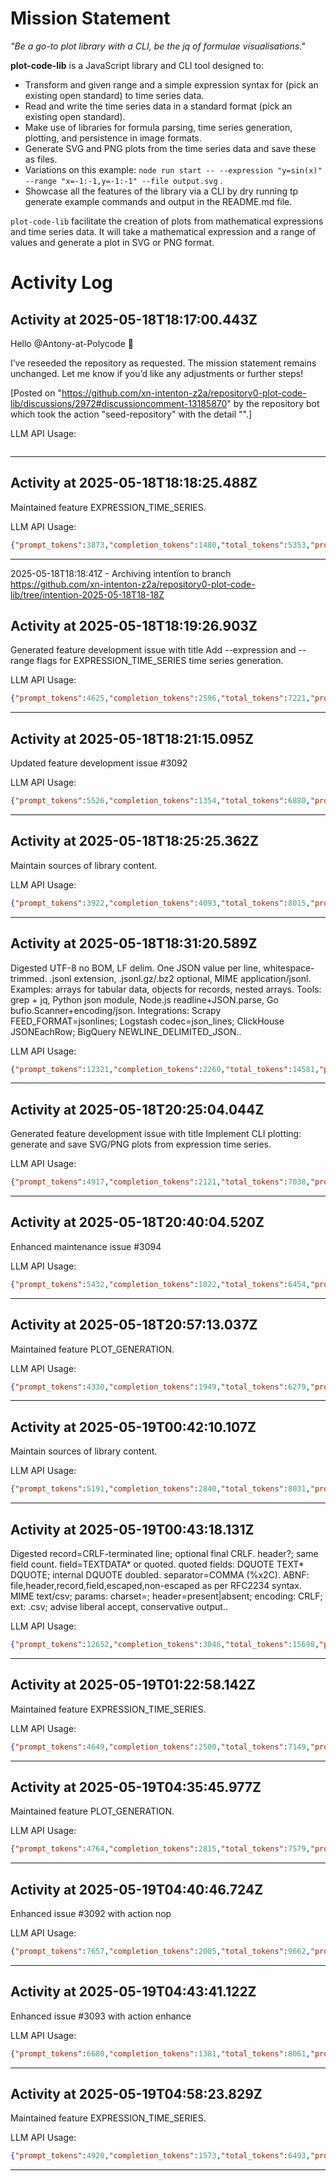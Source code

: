 # Mission Statement

_"Be a go-to plot library with a CLI, be the jq of formulae visualisations."_

**plot-code-lib** is a JavaScript library and CLI tool designed to:
- Transform and given range and a simple expression syntax for (pick an existing open standard) to time series data.
- Read and write the time series data in a standard format (pick an existing open standard).
- Make use of libraries for formula parsing, time series generation, plotting, and persistence in image formats.
- Generate SVG and PNG plots from the time series data and save these as files.
- Variations on this example: `node run start -- --expression "y=sin(x)" --range "x=-1:-1,y=-1:-1" --file output.svg` .
- Showcase all the features of the library via a CLI by dry running tp generate example commands and output in the README.md file.

`plot-code-lib` facilitate the creation of plots from mathematical expressions and time series data. It will take a
mathematical expression and a range of values and generate a plot in SVG or PNG format.
# Activity Log

## Activity at 2025-05-18T18:17:00.443Z

Hello @Antony-at-Polycode 👋

I’ve reseeded the repository as requested. The mission statement remains unchanged. Let me know if you’d like any adjustments or further steps!

[Posted on "https://github.com/xn-intenton-z2a/repository0-plot-code-lib/discussions/2972#discussioncomment-13185870" by the repository bot which took the action "seed-repository" with the detail "".]

LLM API Usage:

```json
```

---

## Activity at 2025-05-18T18:18:25.488Z

Maintained feature EXPRESSION_TIME_SERIES.

LLM API Usage:

```json
{"prompt_tokens":3873,"completion_tokens":1480,"total_tokens":5353,"prompt_tokens_details":{"cached_tokens":0,"audio_tokens":0},"completion_tokens_details":{"reasoning_tokens":1088,"audio_tokens":0,"accepted_prediction_tokens":0,"rejected_prediction_tokens":0}}
```

---

2025-05-18T18:18:41Z - Archiving intentïon to branch https://github.com/xn-intenton-z2a/repository0-plot-code-lib/tree/intention-2025-05-18T18-18Z

## Activity at 2025-05-18T18:19:26.903Z

Generated feature development issue with title Add --expression and --range flags for EXPRESSION_TIME_SERIES time series generation.

LLM API Usage:

```json
{"prompt_tokens":4625,"completion_tokens":2596,"total_tokens":7221,"prompt_tokens_details":{"cached_tokens":0,"audio_tokens":0},"completion_tokens_details":{"reasoning_tokens":1664,"audio_tokens":0,"accepted_prediction_tokens":0,"rejected_prediction_tokens":0}}
```

---

## Activity at 2025-05-18T18:21:15.095Z

Updated feature development issue #3092

LLM API Usage:

```json
{"prompt_tokens":5526,"completion_tokens":1354,"total_tokens":6880,"prompt_tokens_details":{"cached_tokens":0,"audio_tokens":0},"completion_tokens_details":{"reasoning_tokens":512,"audio_tokens":0,"accepted_prediction_tokens":0,"rejected_prediction_tokens":0}}
```

---

## Activity at 2025-05-18T18:25:25.362Z

Maintain sources of library content.

LLM API Usage:

```json
{"prompt_tokens":3922,"completion_tokens":4093,"total_tokens":8015,"prompt_tokens_details":{"cached_tokens":0,"audio_tokens":0},"completion_tokens_details":{"reasoning_tokens":3072,"audio_tokens":0,"accepted_prediction_tokens":0,"rejected_prediction_tokens":0}}
```

---

## Activity at 2025-05-18T18:31:20.589Z

Digested UTF-8 no BOM, LF delim. One JSON value per line, whitespace-trimmed. .jsonl extension, .jsonl.gz/.bz2 optional, MIME application/jsonl. Examples: arrays for tabular data, objects for records, nested arrays. Tools: grep + jq, Python json module, Node.js readline+JSON.parse, Go bufio.Scanner+encoding/json. Integrations: Scrapy FEED_FORMAT=jsonlines; Logstash codec=json_lines; ClickHouse JSONEachRow; BigQuery NEWLINE_DELIMITED_JSON..

LLM API Usage:

```json
{"prompt_tokens":12321,"completion_tokens":2260,"total_tokens":14581,"prompt_tokens_details":{"cached_tokens":0,"audio_tokens":0},"completion_tokens_details":{"reasoning_tokens":704,"audio_tokens":0,"accepted_prediction_tokens":0,"rejected_prediction_tokens":0}}
```

---

## Activity at 2025-05-18T20:25:04.044Z

Generated feature development issue with title Implement CLI plotting: generate and save SVG/PNG plots from expression time series.

LLM API Usage:

```json
{"prompt_tokens":4917,"completion_tokens":2121,"total_tokens":7038,"prompt_tokens_details":{"cached_tokens":0,"audio_tokens":0},"completion_tokens_details":{"reasoning_tokens":1280,"audio_tokens":0,"accepted_prediction_tokens":0,"rejected_prediction_tokens":0}}
```

---

## Activity at 2025-05-18T20:40:04.520Z

Enhanced maintenance issue #3094

LLM API Usage:

```json
{"prompt_tokens":5432,"completion_tokens":1022,"total_tokens":6454,"prompt_tokens_details":{"cached_tokens":0,"audio_tokens":0},"completion_tokens_details":{"reasoning_tokens":320,"audio_tokens":0,"accepted_prediction_tokens":0,"rejected_prediction_tokens":0}}
```

---

## Activity at 2025-05-18T20:57:13.037Z

Maintained feature PLOT_GENERATION.

LLM API Usage:

```json
{"prompt_tokens":4330,"completion_tokens":1949,"total_tokens":6279,"prompt_tokens_details":{"cached_tokens":0,"audio_tokens":0},"completion_tokens_details":{"reasoning_tokens":1600,"audio_tokens":0,"accepted_prediction_tokens":0,"rejected_prediction_tokens":0}}
```

---

## Activity at 2025-05-19T00:42:10.107Z

Maintain sources of library content.

LLM API Usage:

```json
{"prompt_tokens":5191,"completion_tokens":2840,"total_tokens":8031,"prompt_tokens_details":{"cached_tokens":0,"audio_tokens":0},"completion_tokens_details":{"reasoning_tokens":1280,"audio_tokens":0,"accepted_prediction_tokens":0,"rejected_prediction_tokens":0}}
```

---

## Activity at 2025-05-19T00:43:18.131Z

Digested record=CRLF-terminated line; optional final CRLF. header?; same field count. field=TEXTDATA* or quoted. quoted fields: DQUOTE TEXT* DQUOTE; internal DQUOTE doubled. separator=COMMA (%x2C). ABNF: file,header,record,field,escaped,non-escaped as per RFC2234 syntax. MIME text/csv; params: charset=<IANA text>; header=present|absent; encoding: CRLF; ext: .csv; advise liberal accept, conservative output..

LLM API Usage:

```json
{"prompt_tokens":12652,"completion_tokens":3046,"total_tokens":15698,"prompt_tokens_details":{"cached_tokens":0,"audio_tokens":0},"completion_tokens_details":{"reasoning_tokens":640,"audio_tokens":0,"accepted_prediction_tokens":0,"rejected_prediction_tokens":0}}
```

---

## Activity at 2025-05-19T01:22:58.142Z

Maintained feature EXPRESSION_TIME_SERIES.

LLM API Usage:

```json
{"prompt_tokens":4649,"completion_tokens":2500,"total_tokens":7149,"prompt_tokens_details":{"cached_tokens":0,"audio_tokens":0},"completion_tokens_details":{"reasoning_tokens":1984,"audio_tokens":0,"accepted_prediction_tokens":0,"rejected_prediction_tokens":0}}
```

---

## Activity at 2025-05-19T04:35:45.977Z

Maintained feature PLOT_GENERATION.

LLM API Usage:

```json
{"prompt_tokens":4764,"completion_tokens":2815,"total_tokens":7579,"prompt_tokens_details":{"cached_tokens":0,"audio_tokens":0},"completion_tokens_details":{"reasoning_tokens":2304,"audio_tokens":0,"accepted_prediction_tokens":0,"rejected_prediction_tokens":0}}
```

---

## Activity at 2025-05-19T04:40:46.724Z

Enhanced issue #3092 with action nop

LLM API Usage:

```json
{"prompt_tokens":7657,"completion_tokens":2005,"total_tokens":9662,"prompt_tokens_details":{"cached_tokens":0,"audio_tokens":0},"completion_tokens_details":{"reasoning_tokens":1280,"audio_tokens":0,"accepted_prediction_tokens":0,"rejected_prediction_tokens":0}}
```

---

## Activity at 2025-05-19T04:43:41.122Z

Enhanced issue #3093 with action enhance

LLM API Usage:

```json
{"prompt_tokens":6680,"completion_tokens":1381,"total_tokens":8061,"prompt_tokens_details":{"cached_tokens":0,"audio_tokens":0},"completion_tokens_details":{"reasoning_tokens":448,"audio_tokens":0,"accepted_prediction_tokens":0,"rejected_prediction_tokens":0}}
```

---

## Activity at 2025-05-19T04:58:23.829Z

Maintained feature EXPRESSION_TIME_SERIES.

LLM API Usage:

```json
{"prompt_tokens":4920,"completion_tokens":1573,"total_tokens":6493,"prompt_tokens_details":{"cached_tokens":0,"audio_tokens":0},"completion_tokens_details":{"reasoning_tokens":1024,"audio_tokens":0,"accepted_prediction_tokens":0,"rejected_prediction_tokens":0}}
```

---

